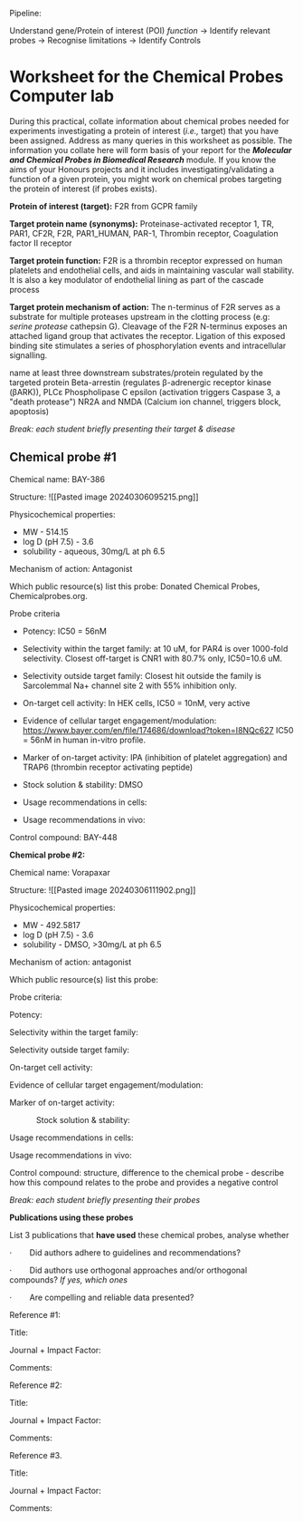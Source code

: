 Pipeline:

Understand gene/Protein of interest (POI) *function*
	-> Identify relevant probes
		-> Recognise limitations
			-> Identify Controls


# **Worksheet for the Chemical Probes Computer lab**

During this practical, collate information about chemical probes needed for experiments investigating a protein of interest (_i.e.,_ target) that you have been assigned. Address as many queries in this worksheet as possible. The information you collate here will form basis of your report for the **_Molecular and Chemical Probes in Biomedical Research_** module. If you know the aims of your Honours projects and it includes investigating/validating a function of a given protein, you might work on chemical probes targeting the protein of interest (if probes exists).

**Protein of interest (target):** F2R from GCPR family

**Target protein name (synonyms):** Proteinase-activated receptor 1, TR, PAR1, CF2R, F2R, PAR1_HUMAN, PAR-1, Thrombin receptor, Coagulation factor II receptor

**Target protein function:** F2R is a thrombin receptor expressed on human platelets and endothelial cells, and aids in maintaining vascular wall stability. It is also a key modulator of endothelial lining as part of the cascade process

**Target protein mechanism of action:** 
The n-terminus of F2R serves as a substrate for multiple proteases upstream in the clotting process (e.g: _serine protease_ cathepsin G). Cleavage of the F2R N-terminus exposes an attached ligand group that activates the receptor. Ligation of this exposed binding site stimulates a series of phosphorylation events and intracellular signalling.

name at least three downstream substrates/protein regulated by the targeted protein
Beta-arrestin (regulates β-adrenergic receptor kinase (βARK)),
PLCε Phospholipase C epsilon (activation triggers Caspase 3, a "death protease")
NR2A and NMDA (Calcium ion channel, triggers block, apoptosis)


_Break: each student briefly presenting their target & disease_

## **Chemical probe #1**

Chemical name: BAY-386

Structure: 
![[Pasted image 20240306095215.png]]


Physicochemical properties: 
- MW - 514.15
- log D (pH 7.5) - 3.6 
- solubility - aqueous, 30mg/L at ph 6.5

Mechanism of action: Antagonist

Which public resource(s) list this probe: Donated Chemical Probes, Chemicalprobes.org.

Probe criteria

- Potency: IC50 = 56nM

- Selectivity within the target family: at 10 uM, for PAR4 is over 1000-fold selectivity. Closest off-target is CNR1 with 80.7% only, IC50=10.6 uM.

- Selectivity outside target family: Closest hit outside the family is Sarcolemmal Na+ channel site 2 with 55% inhibition only.

- On-target cell activity: In HEK cells, IC50 = 10nM, very active

- Evidence of cellular target engagement/modulation: https://www.bayer.com/en/file/174686/download?token=I8NQc627
		IC50 = 56nM in human in-vitro profile.

- Marker of on-target activity: IPA (inhibition of platelet aggregation) and TRAP6 (thrombin receptor activating peptide)

- Stock solution & stability: DMSO

- Usage recommendations in cells:

- Usage recommendations in vivo:

Control compound:  BAY-448

**Chemical probe #2:** 

Chemical name: Vorapaxar

Structure: 
![[Pasted image 20240306111902.png]]


Physicochemical properties: 
- MW - 492.5817
- log D (pH 7.5) - 3.6 
- solubility - DMSO, >30mg/L at ph 6.5

Mechanism of action: antagonist

Which public resource(s) list this probe:

Probe criteria:

Potency:

Selectivity within the target family:

Selectivity outside target family:

On-target cell activity:

Evidence of cellular target engagement/modulation:

Marker of on-target activity:

            Stock solution & stability:       

Usage recommendations in cells:

Usage recommendations in vivo:

Control compound: structure, difference to the chemical probe - describe how this compound relates to the probe and provides a negative control

_Break: each student briefly presenting their probes_

**Publications using these probes**

List 3 publications that **have used** these chemical probes, analyse whether

·        Did authors adhere to guidelines and recommendations?

·        Did authors use orthogonal approaches and/or orthogonal compounds? _If yes, which ones_

·        Are compelling and reliable data presented?

Reference #1:

Title:

Journal + Impact Factor:

Comments:

Reference #2:

Title:

Journal + Impact Factor:

Comments:

Reference #3.

Title:

Journal + Impact Factor:

Comments:
